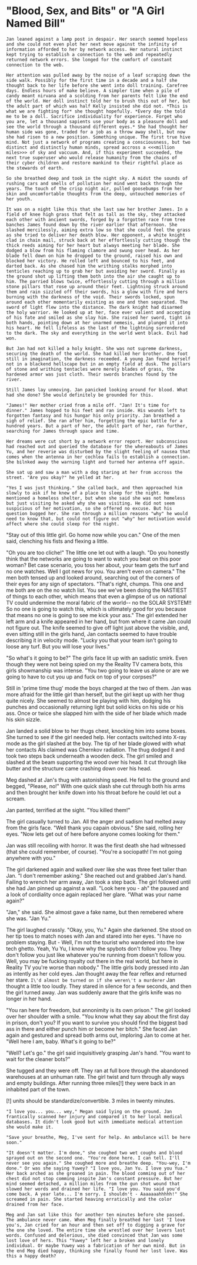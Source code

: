 "Blood, Sex, and Bits" or "A Girl Named Bill"
========

<!-- Kelly wants to free the low techs by bringing them the network, but eventually realizes (through the help of the last superusers father and Meg) that being a low tech is not a weakness, it is a challenge and challenges bring strength -->

    Jan leaned against a lamp post in despair. Her search seemed hopeless and she could not even plot her next move against the infinity of information afforded to her by network access. Her natural instinct kept trying to establish a connection to the web and repeatedly returned network errors. She longed for the comfort of constant connection to the web.
    
    Her attention was pulled away by the noise of a leaf scraping down the side walk. Possibly for the first time in a decade and a half she thought back to her life before she went into doll training. Carefree days. Endless hours of make believe. A simpler time when a pile of candy meant nirvana and a scolding from her parents felt like the end of the world. Her doll instinct told her to brush this out of her, but the adult part of which was half Kelly insisted she did not. *This is what we are fighting for* she thought hopefully. *Every day the told me to be a doll. Sacrifice individuality for experience. Forget who you are, let a thousand sapients use your body as a pleasure doll and see the world through a thousand different eyes.* She had thought her human side was gone, traded for a job as a throw away shell, but now she had risen to a new position. Something unique. The first true hive mind. Not just a network of programs creating a consciousness, but two distinct and distinctly human minds, spread accross a <<<million miles>>> of sky and vaccuum. And, if this experiment succeeded, the next true superuser who would release humanity from the chains of their cyber children and restore mankind to their rightful place as the stewards of earth.
    
    So she breathed deep and took in the night sky. A midst the sounds of rushing cars and smells of pollution her mind went back through the years. The touch of the crisp night air, pulled goosebumps from her skin and uncomfortable thoughts from the deep, untouched memories of her youth.
    
    It was on a night like this that she last saw her brother James. In a field of knee high grass that felt as tall as the sky, they attacked each other with ancient swords, forged by a forgotten race from tree banches James found down by the river earlier that afternoon. She slashed mercilessly, aiming extra low so that she could feel the grass as she tried to deliver her death blow. Her opponent, a white knight clad in chain mail, struck back at her effortlessly cutting though the thick reeds aiming for her heart but always meeting her blade. She dodged a blow from his flaming clamore and swung over head. As her blade fell down on him he dropped to the ground, raised his own and blocked her victory. He rolled left and bounced to his feet, and darted back. As she chased him the writhing stalks morphed into tenticles reaching up to grab her but avoiding her sword. Finally as the ground shot up lifting them both into the air she caught up to him. The parried blows twice, effortlessly cutting through a million stone pillars that rose up around their feet. Lightning struck around them and rain sizzled off their swords, his a glow with fire and hers burning with the darkness of the void. Their swords locked, spun around each other momentarily existing as one and then separated. The sword of light flew into the distance. The dark knight had disarmed the holy warrior. He looked up at her, face ever valient and accepting of his fate and smiled as she slay him. She raised her sword, tight in both hands, pointing down at her unarmed nemesis, and plunged it into his heart. He fell lifeless as the last of the lightning surrendered to the dark. The sky and everything in the world went black. Evil had won.

    But Jan had not killed a holy knight. She was not supreme darkness, securing the death of the world. She had killed her brother. One foot still in imagination, the darkness receeded. A young Jan found herself not in a blackend hellscape but in an empty field at dusk. The pillars of stone and writhing tentacles were merely blades of grass, the hardened armor was just cloth. Their swords branches found by the river.

    Still James lay unmoving. Jan panicked looking around for blood. What had she done? She would definitely be grounded for this.

    "James!" Her mother cried from a mile off. "Jan! It's time for dinner." James hopped to his feet and ran inside. His wounds left to forgotten fantasy and his hungar his only priority. Jan breathed a sigh of relief. She ran after him, forgetting the epic battle for a hundred years. But a part of her, the adult part of her, ran further, searching for James through space and time.

    Her dreams were cut short by a network error report. Her subconscious had reached out and queried the database for the whereabouts of James Yu, and her reverie was disturbed by the slight feeling of nausea that comes when the antenna in her cochlea fails to establish a connection. She bilnked away the warning light and turned her antenna off again. 
    
    She sat up and saw a man with a dog staring at her from accross the street. "Are you okay?" he yelled at her.
    
    "Yes I was just thinking." She called back, and then approached him slowly to ask if he knew of a place to sleep for the night. He mentioned a homeless shelter, but when she said she was not homeless but just visiting he asked why she was visiting. He did not seem suspicious of her motivation, so she offered no excuse. But his question bugged her. She ran through a million reasons "why" he would need to know that, but could not figure out "why" her motivation would affect where she could sleep for the night.

<!-- a man in a convenience store says her hair looks like a parrot. It is then that she realizes that she is a sore thumb. A high tech tourist sticking out in a low tech world -->

<!-- when cornered by two thugs protecting their turf, Meg shows up and rescues Jan. -->

  "Stay out of this little girl. Go home now while you can." One of the men said, clenching his fists and flexing a little.

  "Oh you are too cliche!" The little one let out with a laugh. "Do you honestly think that the networks are going to want to watch you beat on this poor woman? Bet case scenario, you toss her about, your team gets the turf and no one watches. Well I got news for you. You aren't even on camera." The men both tensed up and looked around, searching out of the corners of their eyes for any sign of spectators. "That's right, chumps. This one and me both are on the no watch list. You see we've been doing the NASTIEST of things to each other, which means that even a glimpse of us on national TV could undermine the moral fabric of the world-- no the SOLAR SYSTEM!! So no one is going to watch this, which is ultimately good for you because that means no one is going to see me kick your ass." The girl extended her left arm and a knife appeared in her hand, but from where it came Jan could not figure out. The knife seemed to give off light just above the visible, and, even sitting still in the girls hand, Jan contacts seemed to have trouble describing it in velocity mode. "Lucky you that your team isn't going to loose any turf. But you will lose your lives."

  "So what's it going to be?" The girls face lit up with an sadistic smirk. Even though they were not being spied on my the Reality TV camera bots, this girls showmanship was intense. "You two going to leave us alone or are we going to have to cut you up and fuck on top of your corpses?"

  Still in 'prime time thug' mode the boys charged at the two of them. Jan was more afraid for the little girl than herself, but the girl kept up with her thug quite nicely. She seemed to almost be playing with him, dodging his punches and occasionally returning light but solid kicks on his side or his ass. Once or twice she slapped him with the side of her blade which made his skin sizzle. 

  Jan landed a solid blow to her thugs chest, knocking him into some boxes. She turned to see if the girl needed help. Her contacts switched into X-ray mode as the girl slashed at the boy. The tip of her blade glowed with what her contacts AIs claimed was Chernkov radiation. The thug dodged it and took two steps back underneath a wooden deck. The girl smiled and slashed at the beam supporting the wood over his head. It cut through like butter and the structure came crashing down over his head.

  Meg dashed at Jan\'s thug with astonishing speed. He fell to the ground and begged, "Please, no!" With one quick slash she cut through both his arms and then brought her knife down into his throat before he could let out a scream.

  Jan panted, terrified at the sight. "You killed them!"

  The girl casually turned to Jan. All the anger and sadism had melted away from the girls face. "Well thank you capain obvious." She said, rolling her eyes. "Now lets get out of here before anyone comes looking for them."

  Jan was still recoiling with horror. It was the first death she had witnessed (that she could remember, of course). "You're a sociopath! I'm not going anywhere with you."

  The girl darkened again and walked over like she was three feet taller than Jan. "I don't remember asking." She reached out and grabbed Jan\'s hand. Failing to wrench her arm away, Jan took a step back. The girl followed until she had Jan pinned up against a wall. "Look here you - ah" the paused and a look of cordiality once again replaced her glare. "What was your name again?"

  "Jan," she said. She almost gave a fake name, but then remebered where she was. "Jan Yu."

  The girl laughed crassly. "Okay, you, Yu." Again she darkened. She stood on her tip toes to match noses with Jan and stared into her eyes. "I have no problem staying. But - Well, I'm not the tourist who wandered into the low tech ghetto. Yeah, Yu Yu, I know why the spybots don't follow you. They don't follow you just like whatever you're running from doesn't follow you. Well, you may be fucking royalty out there in the real world, but here in Reality TV you're worse than nobody." The little girls body pressed into Jan as intently as her cold eyes. Jan thought away the fear reflex and returned her stare. `I\'d almost be turned on if she weren\'t a murderer` Jan thought a little too loudly. They stared in silence for a few seconds, and then the girl turned away. Jan was suddenly aware that the girls knife was no longer in her hand.

  "You ran here for freedom, but annonimity is its own prison." The girl looked over her shoulder with a smile. "You know what they say about the first day in prison, don't you? If you want to survive you should find the biggest bad ass in there and either punch him or become her bitch." She faced Jan again and gestured and spread both arms out, imploring Jan to come at her. "Well here I am, baby. What's it going to be?"

<!-- they go drinking and dancing because Meg can only sleep while piss drunk. She claims to be 24 although she looks like she's 19 and is mentally aged 40. When Meg is asleep Jan probes her brain using her gauntlet and finds that Meg has no implants what so ever. Later Jan muses that `She's almost a superuser. If this girl ever got an implant she would conquer the world in a week.` -->

  "Well? Let's go." the girl said inquisitively grasping Jan\'s hand. "You want to wait for the cleaner bots?"

  She tugged and they were off. They ran at full bore through the abandoned warehouses at an unhuman rate. The girl twist and turn through ally ways and empty buildings. After running three miles[!] they were back in an inhabited part of the town.

[!] units should be standardize/convertible. 3 miles in twenty minutes.

<!-- Jan finds out that Meg is her name. She has access to all sorts of electronics that allow her to hack the "angles" (spybots). Meg does not have any implants, but she has a device she puts in her ear as she sleeps that lets her listen to "Angle radio". She first noticed Jan when she saw a traveling deadzone, a spot that the spybots never watched that moved through town at a very slow rate. Meg also has a 3D printer that does electronics and plastics which she used to make a gauntlet that is damn impressive for the low tech ghetto. Jan reveals that she is not on the run, but rather searching for a person and Meg agrees to help, often in exchange for bloody, violent sex in which Meg seems to be taking her anger for someone else out on Jan. -->

<!-- in helping Jan escape, her offline friend gets shot -->

    "I love you... you... wey," Megan said lying on the ground. Jan frantically scanned her injury and compared it to her local medical databases. It didn't look good but with immediate medical attention she would make it.
    
    "Save your breathe, Meg, I've sent for help. An ambulance will be here soon."
    
    "It doesn't matter. I'm done," she coughed two wet coughs and blood sprayed out on the second one. "You're done here. I can tell. I'll never see you again." She coughed more and breathe deep. "You-wey, I'm done." Or was she saying Yuwey? "I love you, Jan Yu. I love you Yua." Her back arched as she groaned in pain. The blood comming out of her chest did not stop comming inspite Jan's constant pressure. But her mind seemed detached, a million miles from the gun shot wound that slowed her words and drained her life. "I love you. You said you'd come back. A year late... I'm sorry. I shouldn't - Aaaaaaahhhhh!" She screamed in pain. She started heaving erratically and the color drained from her face.
    
    Meg and Jan sat like this for another ten minutes before she passed. The ambulance never came. When Meg finally breathed her last 'I love you's, Jan cried for an hour and then set off to digging a grave for the one she loved. The entire time she wrestled over her lovers last words. Confused and delerious, she died convinced that Jan was some lost love of hers. This "Yuwey" left her a broken and lonely individual. Or maybe Yuwey was a fabrication of her own mind. But in the end Meg died happy, thinking she finally found her lost love. Was this a happy death?
    
<!-- good terms to use: "audience of 1", "a death fit for prime time" and such-->

<!-- eventually Jan goes back in time, becomes Yuwey, uses Megan to heal Jan's own broken mind and uses Megans genius to become a super user again. In the process she teaches Meg to work offline and offload herself to the web. This and Jan leaving ultimately drives Meg insane in anticipation of Jan meeting her for the "first time" -->
